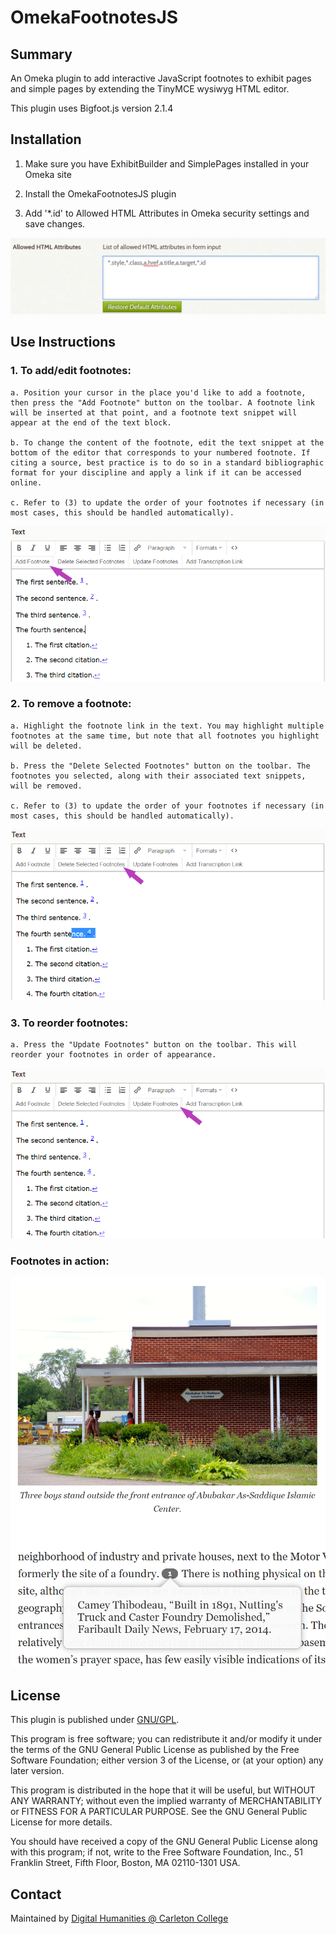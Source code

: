 # OmekaFootnotesJS

## Summary

An Omeka plugin to add interactive JavaScript footnotes to exhibit pages and simple pages by extending the TinyMCE wysiwyg HTML editor.

This plugin uses Bigfoot.js version 2.1.4

## Installation

1. Make sure you have ExhibitBuilder and SimplePages installed in your Omeka site

2. Install the OmekaFootnotesJS plugin

3. Add '*.id' to Allowed HTML Attributes in Omeka security settings and save changes.

![Add *.id to allowed HTML Attributes field](images/security-settings.png)


## Use Instructions


### 1. To add/edit footnotes:

    a. Position your cursor in the place you'd like to add a footnote, then press the "Add Footnote" button on the toolbar. A footnote link will be inserted at that point, and a footnote text snippet will appear at the end of the text block.
   
    b. To change the content of the footnote, edit the text snippet at the bottom of the editor that corresponds to your numbered footnote. If citing a source, best practice is to do so in a standard bibliographic format for your discipline and apply a link if it can be accessed online.
   
    c. Refer to (3) to update the order of your footnotes if necessary (in most cases, this should be handled automatically).

![Add Footnote Image](images/TinyMCEMod_AddFootnote-Edit.png)



### 2. To remove a footnote:
   
    a. Highlight the footnote link in the text. You may highlight multiple footnotes at the same time, but note that all footnotes you highlight will be deleted.
   
    b. Press the "Delete Selected Footnotes" button on the toolbar. The footnotes you selected, along with their associated text snippets, will be removed.
   
    c. Refer to (3) to update the order of your footnotes if necessary (in most cases, this should be handled automatically).

![Delete Footnote Image](images/TinyMCEMod_DeleteFootnotes-Edit.png)


### 3. To reorder footnotes:
  
    a. Press the "Update Footnotes" button on the toolbar. This will reorder your footnotes in order of appearance.

![Update Footnote Image](images/TinyMCEMod_UpdateFootnotes-Edit.png)


### Footnotes in action:

![Footnote being activated](images/footnote-in-action.png)

## License

This plugin is published under [GNU/GPL](https://www.gnu.org/licenses/gpl-3.0.html).

This program is free software; you can redistribute it and/or modify it under the terms of the GNU General Public License as published by the Free Software Foundation; either version 3 of the License, or (at your option) any later version.

This program is distributed in the hope that it will be useful, but WITHOUT ANY WARRANTY; without even the implied warranty of MERCHANTABILITY or FITNESS FOR A PARTICULAR PURPOSE. See the GNU General Public License for more details.

You should have received a copy of the GNU General Public License along with this program; if not, write to the Free Software Foundation, Inc., 51 Franklin Street, Fifth Floor, Boston, MA 02110-1301 USA.


## Contact

Maintained by [Digital Humanities @ Carleton College](https://www.carleton.edu/digital-humanities/)
